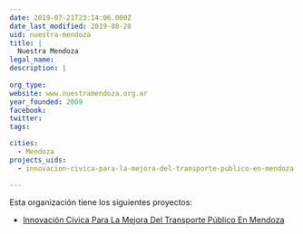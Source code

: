 ```yaml
---
date: 2019-07-21T23:14:06.000Z
date_last_modified: 2019-08-28
uid: nuestra-mendoza
title: |
  Nuestra Mendoza
legal_name: 
description: |
  
org_type: 
website: www.nuestramendoza.org.ar
year_founded: 2009
facebook: 
twitter: 
tags:

cities: 
  - Mendoza
projects_uids:
  - innovacion-civica-para-la-mejora-del-transporte-publico-en-mendoza

---
```


Esta organización tiene los siguientes proyectos:

- [Innovación Cívica Para La Mejora Del Transporte Público En Mendoza](/proyectos/innovacion-civica-para-la-mejora-del-transporte-publico-en-mendoza)
